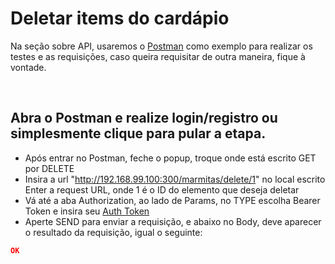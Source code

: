 # Deletar items do cardápio
Na seção sobre API, usaremos o [Postman](https://www.getpostman.com/downloads/) como exemplo para realizar os testes e as requisições, caso queira requisitar de outra maneira, fique à vontade.

&nbsp;

## Abra o Postman e realize login/registro ou simplesmente clique para pular a etapa.
* Após entrar no Postman, feche o popup, troque onde está escrito GET por DELETE
* Insira a url "http://192.168.99.100:300/marmitas/delete/1" no local escrito Enter a request URL, onde 1 é o ID do elemento que deseja deletar
* Vá até a aba Authorization, ao lado de Params, no TYPE escolha Bearer Token e insira seu [Auth Token](/documentation/11-Gerando-Auth-token.md)
* Aperte SEND para enviar a requisição, e abaixo no Body, deve aparecer o resultado da requisição, igual o seguinte:
```json
OK
```